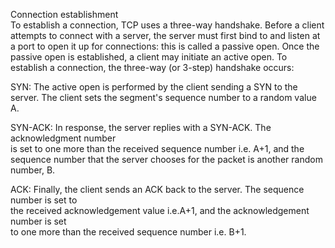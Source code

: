 Connection establishment  
To establish a connection, TCP uses a three-way handshake. Before a client  
attempts to connect with a server, the server must first bind to and listen at  
a port to open it up for connections: this is called a passive open. Once the  
passive open is established, a client may initiate an active open. To  
establish a connection, the three-way (or 3-step) handshake occurs:   
  
SYN: The active open is performed by the client sending a SYN to the  
	 server. The client sets the segment's sequence number to a random value A.  
  
SYN-ACK: In response, the server replies with a SYN-ACK. The acknowledgment number   
         is set to one more than the received sequence number i.e. A+1, and the   
		 sequence number that the server chooses for the packet is another random number, B.  
  
ACK: Finally, the client sends an ACK back to the server. The sequence number is set to   
	 the received acknowledgement value i.e.A+1, and the acknowledgement number is set   
	 to one more than the received sequence number i.e. B+1.  
